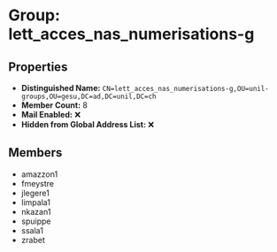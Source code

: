# Group: lett_acces_nas_numerisations-g

## Properties

- **Distinguished Name:** `CN=lett_acces_nas_numerisations-g,OU=unil-groups,OU=gesu,DC=ad,DC=unil,DC=ch`
- **Member Count:** 8
- **Mail Enabled:** ❌
- **Hidden from Global Address List:** ❌

## Members

- amazzon1
- fmeystre
- jlegere1
- limpala1
- nkazan1
- spuippe
- ssala1
- zrabet
